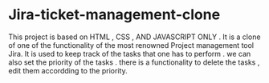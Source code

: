# Jira-ticket-management-clone

This project is based on HTML , CSS , AND JAVASCRIPT ONLY .
It is a clone of one of the functionality of the most renowned Project management tool Jira.
It is used to keep track of the tasks that one has to perform . we can also set the priority of the tasks .
there is a functionality to delete the tasks , edit them accordding to the priority.
